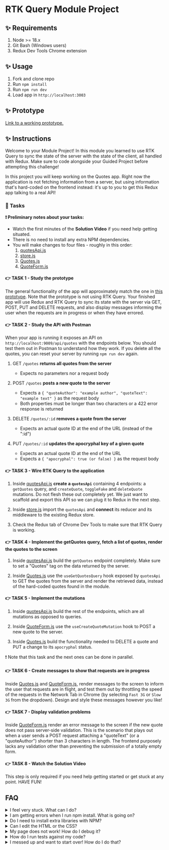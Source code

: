 # RTK Query Module Project

## ✨ Requirements

1. Node >= 18.x
2. Git Bash (Windows users)
3. Redux Dev Tools Chrome extension

## ✨ Usage

1. Fork and clone repo
2. Run `npm install`
3. Run `npm run dev`
4. Load app in `http://localhost:3003`

## ✨ Prototype

[Link to a working prototype.](https://bloominstituteoftechnology.github.io/W_S10_M1_Project/)

## ✨ Instructions

Welcome to your Module Project! In this module you learned to use RTK Query to sync the state of the server with the state of the client, all handled with Redux. Make sure to code alongside your Guided Project before attempting this challenge!

In this project you will keep working on the Quotes app. Right now the application is not fetching information from a server, but using information that's hard-coded on the frontend instead: it's up to you to get this Redux app talking to a real API!

### 🥷 Tasks

**❗ Preliminary notes about your tasks:**

- Watch the first minutes of the **Solution Video** if you need help getting situated.
- There is no need to install any extra NPM dependencies.
- You will make changes to four files - roughly in this order:
  1. [quotesApi.js](./frontend/state/quotesApi.js)
  2. [store.js](./frontend/state/store.js)
  3. [Quotes.js](./frontend/components/Quotes.js)
  4. [QuoteForm.js](./frontend/components/QuoteForm.js)

#### 👉 TASK 1 - Study the prototype

The general functionality of the app will approximately match the one in [this prototype](https://bloominstituteoftechnology.github.io/W_S10_M1_Project/). Note that the prototype is not using RTK Query. Your finished app will use Redux and RTK Query to sync its state with the server via GET, POST, PUT and DELETE requests, and also display messages informing the user when the requests are in progress or when they have errored.

#### 👉 TASK 2 - Study the API with Postman

When your app is running it exposes an API on `http://localhost:9009/api/quotes` with the endpoints below. You should test them out in Postman to understand how they work. If you delete all the quotes, you can reset your server by running `npm run dev` again.

1. GET `/quotes` **returns all quotes from the server**
    - Expects no parameters nor a request body

2. POST `/quotes` **posts a new quote to the server**
    - Expects a `{ "quoteAuthor": "example author", "quoteText": "example text" }` as the request body
    - Both properties must be longer than two characters or a 422 error response is returned

3. DELETE `/quotes/:id` **removes a quote from the server**
    - Expects an actual quote ID at the end of the URL (instead of the ":id")

4. PUT `/quotes/:id` **updates the apocryphal key of a given quote**
    - Expects an actual quote ID at the end of the URL
    - Expects a `{ "apocryphal": true (or false) }` as the request body

#### 👉 TASK 3 - Wire RTK Query to the application

1. Inside [quotesApi.js](./frontend/state/quotesApi.js) **create a `quotesApi`** containing 4 endpoints: a `getQuotes` query, and `createQuote`, `toggleFake` and `deleteQuote` mutations. Do not flesh these out completely yet. We just want to scaffold and export this API so we can plug it to Redux in the next step.

2. Inside [store.js](./frontend/state/store.js) import the `quotesApi` and **connect** its reducer and its middleware to the existing Redux store.

3. Check the Redux tab of Chrome Dev Tools to make sure that RTK Query is working.

#### 👉 TASK 4 - Implement the getQuotes query, fetch a list of quotes, render the quotes to the screen

1. Inside [quotesApi.js](./frontend/state/quotesApi.js) build the `getQuotes` endpoint completely. Make sure to set a "Quotes" tag on the data returned by the server.

2. Inside [Quotes.js](./frontend/components/Quotes.js) use the `useGetQuotesQuery` hook exposed by `quotesApi` to GET the quotes from the server and render the retrieved data, instead of the hard-coded quotes found in the module.

#### 👉 TASK 5 - Implement the mutations

1. Inside [quotesApi.js](./frontend/state/quotesApi.js) build the rest of the endpoints, which are all mutations as opposed to queries.

2. Inside [QuoteForm.js](./frontend/components/QuoteForm.js) use the `useCreateQuoteMutation` hook to POST a new quote to the server.

3. Inside [Quotes.js](./frontend/state/Quotes.js) build the functionality needed to DELETE a quote and PUT a change to its `apocryphal` status.

❗ Note that this task and the next ones can be done in parallel.

#### 👉 TASK 6 - Create messages to show that requests are in progress

Inside [Quotes.js](./frontend/components/Quotes.js) and [QuoteForm.js](./frontend/components/QuoteForm.js), render messages to the screen to inform the user that requests are in flight, and test them out by throttling the speed of the requests in the Network Tab in Chrome (by selecting `Fast 3G` or `Slow 3G` from the dropdown). Design and style these messages however you like!

#### 👉 TASK 7 - Display validation problems

Inside [QuoteForm.js](./frontend/components/QuoteForm.js) render an error message to the screen if the new quote does not pass server-side validation. This is the scenario that plays out when a user sends a POST request attaching a "quoteText" (or a "quoteAuthor") shorter than 3 characters in length. The frontend purposely lacks any validation other than preventing the submission of a totally empty form.

#### 👉 TASK 8 - Watch the Solution Video

This step is only required if you need help getting started or get stuck at any point. HAVE FUN!

## FAQ

<details>
  <summary>I feel very stuck. What can I do?</summary>

Redo the Guided Project for the module, or check out the Solution Video for this project. In these recordings, an industry expert walks you through their thinking in detail, while they solve the tasks.

</details>

<details>
  <summary>I am getting errors when I run npm install. What is going on?</summary>

This project requires Node >= V18 correctly installed in order to work. Sometimes Node can be misconfigured. Try deleting `node_modules` and running `npm install`. If this fails, try deleting both `node_modules` and `package-lock.json` before reinstalling. If all fails, please request support!

</details>

<details>
  <summary>Do I need to install extra libraries with NPM?</summary>

No. Everything you need should be installed already.

</details>

<details>
  <summary>Can I edit the HTML or the CSS?</summary>

You can edit the CSS of the project to give it a personal touch so you can add it to your portfolio, but only after you've finished your tasks!

</details>

<details>
  <summary>My page does not work! How do I debug it?</summary>

Remember to use console.logs and breakpoints to troubleshoot your code. Do not panic if you see errors in the console, just read them carefully looking for clues. Also keep an eye on the Redux DevTools.

</details>

<details>
  <summary>How do I run tests against my code?</summary>

There are no automatic tests in this project. Feel free to write some, though! All necessary libraries are installed.

</details>

<details>
  <summary>I messed up and want to start over! How do I do that?</summary>

Do NOT delete your repository from GitHub! Instead, commit frequently as you work. This in practice creates restore points. If you find yourself in a mess, use git reset --hard to simply discard all changes to your code since your last commit. If you are dead-set on restarting the challenge from scratch, you can do this with Git as well. Research how to reset --hard to a specific commit.

</details>
